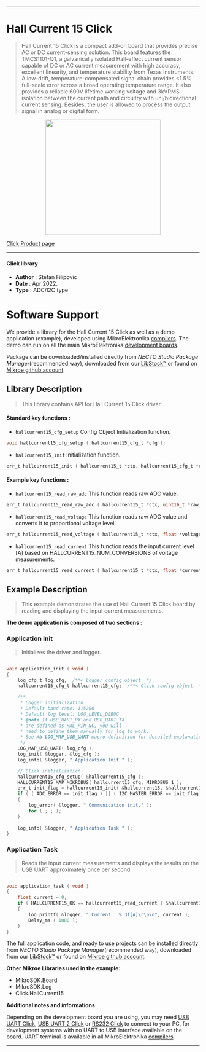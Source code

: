 
---
# Hall Current 15 Click

> Hall Current 15 Click is a compact add-on board that provides precise AC or DC current-sensing solution. This board features the TMCS1101-Q1, a galvanically isolated Hall-effect current sensor capable of DC or AC current measurement with high accuracy, excellent linearity, and temperature stability from Texas Instruments. A low-drift, temperature-compensated signal chain provides <1.5% full-scale error across a broad operating temperature range. It also provides a reliable 600V lifetime working voltage and 3kVRMS isolation between the current path and circuitry with uni/bidirectional current sensing. Besides, the user is allowed to process the output signal in analog or digital form.

<p align="center">
  <img src="https://download.mikroe.com/images/click_for_ide/hallcurrent15_click.png" height=300px>
</p>

[Click Product page](https://www.mikroe.com/hall-current-15-click)

---


#### Click library

- **Author**        : Stefan Filipovic
- **Date**          : Apr 2022.
- **Type**          : ADC/I2C type


# Software Support

We provide a library for the Hall Current 15 Click
as well as a demo application (example), developed using MikroElektronika
[compilers](https://www.mikroe.com/necto-studio).
The demo can run on all the main MikroElektronika [development boards](https://www.mikroe.com/development-boards).

Package can be downloaded/installed directly from *NECTO Studio Package Manager*(recommended way), downloaded from our [LibStock&trade;](https://libstock.mikroe.com) or found on [Mikroe github account](https://github.com/MikroElektronika/mikrosdk_click_v2/tree/master/clicks).

## Library Description

> This library contains API for Hall Current 15 Click driver.

#### Standard key functions :

- `hallcurrent15_cfg_setup` Config Object Initialization function.
```c
void hallcurrent15_cfg_setup ( hallcurrent15_cfg_t *cfg );
```

- `hallcurrent15_init` Initialization function.
```c
err_t hallcurrent15_init ( hallcurrent15_t *ctx, hallcurrent15_cfg_t *cfg );
```

#### Example key functions :

- `hallcurrent15_read_raw_adc` This function reads raw ADC value.
```c
err_t hallcurrent15_read_raw_adc ( hallcurrent15_t *ctx, uint16_t *raw_adc );
```

- `hallcurrent15_read_voltage` This function reads raw ADC value and converts it to proportional voltage level.
```c
err_t hallcurrent15_read_voltage ( hallcurrent15_t *ctx, float *voltage );
```

- `hallcurrent15_read_current` This function reads the input current level [A] based on HALLCURRENT15_NUM_CONVERSIONS of voltage measurements.
```c
err_t hallcurrent15_read_current ( hallcurrent15_t *ctx, float *current );
```

## Example Description

> This example demonstrates the use of Hall Current 15 Click board by reading and displaying the input current measurements.

**The demo application is composed of two sections :**

### Application Init

> Initializes the driver and logger.

```c

void application_init ( void )
{
    log_cfg_t log_cfg;  /**< Logger config object. */
    hallcurrent15_cfg_t hallcurrent15_cfg;  /**< Click config object. */

    /** 
     * Logger initialization.
     * Default baud rate: 115200
     * Default log level: LOG_LEVEL_DEBUG
     * @note If USB_UART_RX and USB_UART_TX 
     * are defined as HAL_PIN_NC, you will 
     * need to define them manually for log to work. 
     * See @b LOG_MAP_USB_UART macro definition for detailed explanation.
     */
    LOG_MAP_USB_UART( log_cfg );
    log_init( &logger, &log_cfg );
    log_info( &logger, " Application Init " );

    // Click initialization.
    hallcurrent15_cfg_setup( &hallcurrent15_cfg );
    HALLCURRENT15_MAP_MIKROBUS( hallcurrent15_cfg, MIKROBUS_1 );
    err_t init_flag = hallcurrent15_init( &hallcurrent15, &hallcurrent15_cfg );
    if ( ( ADC_ERROR == init_flag ) || ( I2C_MASTER_ERROR == init_flag ) )
    {
        log_error( &logger, " Communication init." );
        for ( ; ; );
    }
    
    log_info( &logger, " Application Task " );
}

```

### Application Task

> Reads the input current measurements and displays the results on the USB UART approximately once per second.

```c

void application_task ( void )
{
    float current = 0;
    if ( HALLCURRENT15_OK == hallcurrent15_read_current ( &hallcurrent15, &current ) ) 
    {
        log_printf( &logger, " Current : %.3f[A]\r\n\n", current );
        Delay_ms ( 1000 );
    }
}

```

The full application code, and ready to use projects can be installed directly from *NECTO Studio Package Manager*(recommended way), downloaded from our [LibStock&trade;](https://libstock.mikroe.com) or found on [Mikroe github account](https://github.com/MikroElektronika/mikrosdk_click_v2/tree/master/clicks).

**Other Mikroe Libraries used in the example:**

- MikroSDK.Board
- MikroSDK.Log
- Click.HallCurrent15

**Additional notes and informations**

Depending on the development board you are using, you may need
[USB UART Click](https://www.mikroe.com/usb-uart-click),
[USB UART 2 Click](https://www.mikroe.com/usb-uart-2-click) or
[RS232 Click](https://www.mikroe.com/rs232-click) to connect to your PC, for
development systems with no UART to USB interface available on the board. UART
terminal is available in all MikroElektronika
[compilers](https://shop.mikroe.com/compilers).

---
